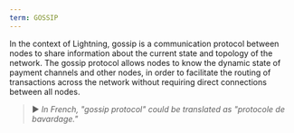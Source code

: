 ```yaml
---
term: GOSSIP
---
```


In the context of Lightning, gossip is a communication protocol between nodes to share information about the current state and topology of the network. The gossip protocol allows nodes to know the dynamic state of payment channels and other nodes, in order to facilitate the routing of transactions across the network without requiring direct connections between all nodes.

> ► *In French, "gossip protocol" could be translated as "protocole de bavardage."*